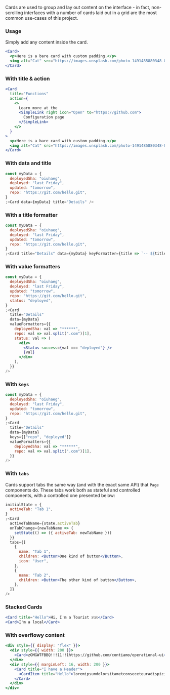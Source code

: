 Cards are used to group and lay out content on the interface - in fact, non-scrolling interfaces with a number of cards laid out in a grid are the most common use-cases of this project.

### Usage

Simply add any content inside the card.

```jsx
<Card>
  <p>Here is a bare card with custom padding.</p>
  <img alt="Cat" src="https://images.unsplash.com/photo-1491485880348-85d48a9e5312?w=500" />
</Card>
```

### With title & action

```jsx
<Card
  title="Functions"
  action={
    <>
      Learn more at the
      <SimpleLink right icon="Open" to="https://github.com">
        Configuration page
      </SimpleLink>
    </>
  }
>
  <p>Here is a bare card with custom padding.</p>
  <img alt="Cat" src="https://images.unsplash.com/photo-1491485880348-85d48a9e5312?w=500" />
</Card>
```

### With data and title

```jsx
const myData = {
  deployedSha: "oiuhaeg",
  deployed: "last Friday",
  updated: "tomorrow",
  repo: "https://git.com/hello.git",
}
;<Card data={myData} title="Details" />
```

### With a title formatter

```jsx
const myData = {
  deployedSha: "oiuhaeg",
  deployed: "last Friday",
  updated: "tomorrow",
  repo: "https://git.com/hello.git",
}
;<Card title="Details" data={myData} keyFormatter={title => `-- ${title} --`} />
```

### With value formatters

```jsx
const myData = {
  deployedSha: "oiuhaeg",
  deployed: "last Friday",
  updated: "tomorrow",
  repo: "https://git.com/hello.git",
  status: "deployed",
}
;<Card
  title="Details"
  data={myData}
  valueFormatters={{
    deployedSha: val => "******",
    repo: val => val.split(".com")[1],
    status: val => (
      <div>
        <Status success={val === "deployed"} />
        {val}
      </div>
    ),
  }}
/>
```

### With `keys`

```jsx
const myData = {
  deployedSha: "oiuhaeg",
  deployed: "last Friday",
  updated: "tomorrow",
  repo: "https://git.com/hello.git",
}
;<Card
  title="Details"
  data={myData}
  keys={["repo", "deployed"]}
  valueFormatters={{
    deployedSha: val => "******",
    repo: val => val.split(".com")[1],
  }}
/>
```

### With `tabs`

Cards support tabs the same way (and with the exact same API) that `Page` components do. These tabs work both as stateful and controlled components, with a controlled one presented below:

```jsx
initialState = {
  activeTab: "Tab 1",
}
;<Card
  activeTabName={state.activeTab}
  onTabChange={newTabName => {
    setState(() => ({ activeTab: newTabName }))
  }}
  tabs={[
    {
      name: "Tab 1",
      children: <Button>One kind of button</Button>,
      icon: "User",
    },
    {
      name: "Tab 2",
      children: <Button>The other kind of button</Button>,
    },
  ]}
/>
```

### Stacked Cards

```jsx
<Card title="Hello">Hi, I'm a Tourist 🇫🇷</Card>
<Card>I'm a local</Card>
```

### With overflowy content

```jsx
<div style={{ display: "flex" }}>
  <div style={{ width: 200 }}>
    <Card>zOMGWTFBBQ!!!11!!1https://github.com/contiamo/operational-ui</Card>
  </div>
  <div style={{ marginLeft: 16, width: 200 }}>
    <Card title="I have a Header">
      <CardItem title="Hello">loremipsumdolorsitametconseceteuradispicingelit</CardItem>
    </Card>
  </div>
</div>
```
